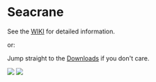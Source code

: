 # Seacrane
See the [WIKI](https://github.com/s7ephen/seacrane/wiki) for detailed information.

or:
 
Jump straight to the [Downloads](https://github.com/s7ephen/seacrane/wiki#what-does-it-run-on-download) if you don't care.

![](https://github.com/s7ephen/seacrane/wiki/gifs/MainHelp.gif)
![](https://github.com/s7ephen/seacrane/wiki/images/seacrane_splash.png)
